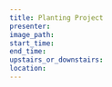 ```yaml
---
title: Planting Project
presenter:
image_path:
start_time:
end_time:
upstairs_or_downstairs:
location:
---
```

